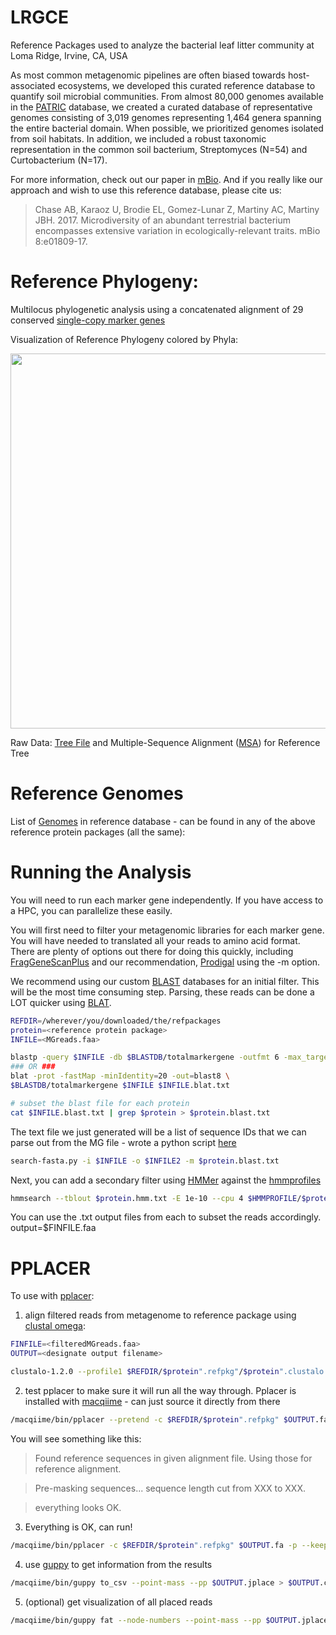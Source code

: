 # LRGCE

Reference Packages used to analyze the bacterial leaf litter community at Loma Ridge, Irvine, CA, USA

As most common metagenomic pipelines are often biased towards host-associated ecosystems, we developed this curated reference database to quantify soil microbial communities. From almost 80,000 genomes available in the [PATRIC](https://www.patricbrc.org/) database, we created a curated database of representative genomes consisting of 3,019 genomes representing 1,464 genera spanning the entire bacterial domain. When possible, we prioritized genomes isolated from soil habitats. In addition, we included a robust taxonomic representation in the common soil bacterium, Streptomyces (N=54) and Curtobacterium (N=17).

For more information, check out our paper in [mBio](https://doi.org/10.1128/mBio.01809-17). And 
if you really like our approach and wish to use this reference database, please cite us:

>Chase AB, Karaoz U, Brodie EL, Gomez-Lunar Z, Martiny AC, Martiny JBH. 2017. Microdiversity of an abundant terrestrial bacterium encompasses extensive variation in ecologically-relevant traits. mBio 8:e01809-17.


# Reference Phylogeny: 
Multilocus phylogenetic analysis using a concatenated alignment of 29 conserved [single-copy marker genes](http://journals.plos.org/plosone/article?id=10.1371/journal.pone.0077033) 

Visualization of Reference Phylogeny colored by Phyla:

<img src="reference_tree.jpg" width="600" align="middle"/>

Raw Data:
[Tree File](https://github.com/alex-b-chase/LRGCE/blob/master/concat.aligned.filtered.tre) and Multiple-Sequence Alignment ([MSA](https://github.com/alex-b-chase/LRGCE/blob/master/concat.aligned.filtered.fa.zip)) for Reference Tree

# Reference Genomes
List of [Genomes](https://github.com/alex-b-chase/LRGCE/blob/master/concat.aligned.filtered_ids.txt) in reference database - can be found in any of the above reference protein packages (all the same):


# Running the Analysis
You will need to run each marker gene independently. If you have access to a HPC, you can parallelize these easily.

You will first need to filter your metagenomic libraries for each marker gene. You will have needed to translated all your reads to amino acid format. There are plenty of options out there for doing this quickly, including [FragGeneScanPlus](https://github.com/hallamlab/FragGeneScanPlus) and our recommendation, [Prodigal](https://github.com/hyattpd/Prodigal) using the -m option.

We recommend using our custom [BLAST](https://github.com/alex-b-chase/LRGCE/blob/master/blastDB) databases for an initial filter. This will be the most time consuming step. Parsing, these reads can be done a LOT quicker using [BLAT](https://genome.ucsc.edu/goldenPath/help/blatSpec.html). 

```bash
REFDIR=/wherever/you/downloaded/the/refpackages
protein=<reference protein package>
INFILE=<MGreads.faa>

blastp -query $INFILE -db $BLASTDB/totalmarkergene -outfmt 6 -max_target_seqs 2 -evalue .00001 -num_threads 4 > $INFILE.blast.txt
### OR ###
blat -prot -fastMap -minIdentity=20 -out=blast8 \
$BLASTDB/totalmarkergene $INFILE $INFILE.blat.txt

# subset the blast file for each protein
cat $INFILE.blast.txt | grep $protein > $protein.blast.txt
```

The text file we just generated will be a list of sequence IDs that we can parse out from the MG file - wrote a python script [here](https://github.com/alex-b-chase/random_scripts/blob/master/search-fasta.py)

```bash
search-fasta.py -i $INFILE -o $INFILE2 -m $protein.blast.txt
```

Next, you can add a secondary filter using [HMMer](http://hmmer.org/) against the [hmmprofiles](https://github.com/alex-b-chase/LRGCE/blob/master/hmmprofiles)

```bash
hmmsearch --tblout $protein.hmm.txt -E 1e-10 --cpu 4 $HMMPROFILE/$protein.hmm $INFILE2
```

You can use the .txt output files from each to subset the reads accordingly. output=$FINFILE.faa

# PPLACER
To use with [pplacer](http://matsen.fhcrc.org/pplacer/):

1. align filtered reads from metagenome to reference package using [clustal omega](http://www.clustal.org/omega/):

```bash
FINFILE=<filteredMGreads.faa>
OUTPUT=<designate output filename>

clustalo-1.2.0 --profile1 $REFDIR/$protein".refpkg"/$protein".clustalo.aln" -i $FINFILE -o $OUTPUT.fa
```

2. test pplacer to make sure it will run all the way through. Pplacer is installed with [macqiime](http://www.wernerlab.org/software/macqiime) - can just source it directly from there

```bash
/macqiime/bin/pplacer --pretend -c $REFDIR/$protein".refpkg" $OUTPUT.fa
```

You will see something like this:

>Found reference sequences in given alignment file. Using those for reference alignment.

>Pre-masking sequences... sequence length cut from XXX to XXX.

>everything looks OK.


3. Everything is OK, can run!

```bash
/macqiime/bin/pplacer -c $REFDIR/$protein".refpkg" $OUTPUT.fa -p --keep-at-most 20
```

4. use [guppy](https://matsen.github.io/pplacer/generated_rst/guppy.html) to get information from the results

```bash
/macqiime/bin/guppy to_csv --point-mass --pp $OUTPUT.jplace > $OUTPUT.csv
```

5. (optional) get visualization of all placed reads

```bash
/macqiime/bin/guppy fat --node-numbers --point-mass --pp $OUTPUT.jplace
```
